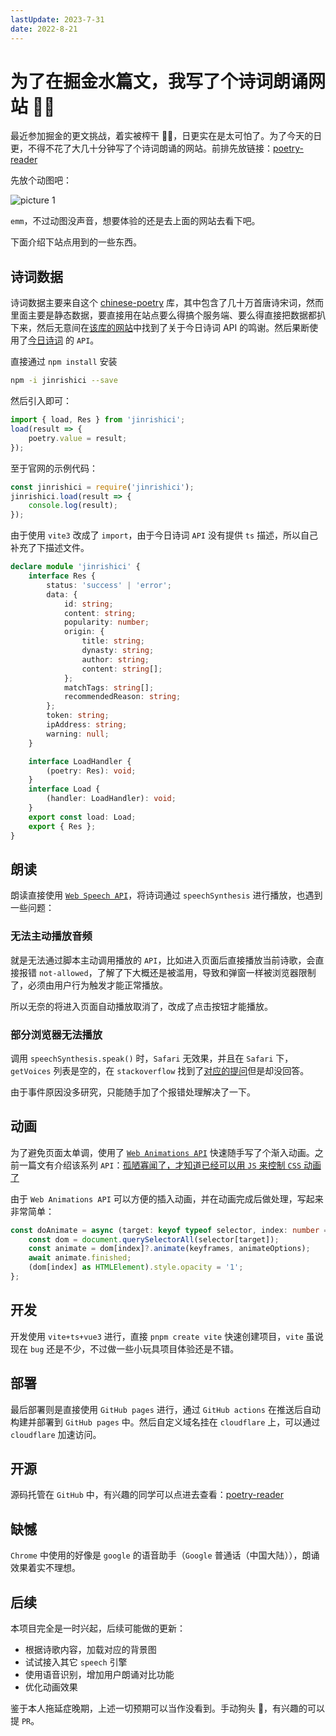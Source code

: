 ```yaml
---
lastUpdate: 2023-7-31
date: 2022-8-21
---
```

# 为了在掘金水篇文，我写了个诗词朗诵网站 🤦‍♂️

最近参加掘金的更文挑战，着实被榨干 🤦‍♂️，日更实在是太可怕了。为了今天的日更，不得不花了大几十分钟写了个诗词朗诵的网站。前排先放链接：[poetry-reader](https://poetry-reader.heyfe.org/)

先放个动图吧：

![picture 1](https://stg.heyfe.org/images/blog-poetry-reader-intro-45.gif)  


`emm`，不过动图没声音，想要体验的还是去上面的网站去看下吧。

下面介绍下站点用到的一些东西。

## 诗词数据

诗词数据主要来自这个 [chinese-poetry](https://github.com/chinese-poetry/chinese-poetry) 库，其中包含了几十万首唐诗宋词，然而里面主要是静态数据，要直接用在站点要么得搞个服务端、要么得直接把数据都扒下来，然后无意间在[该库的网站](https://shici.store/huajianji/)中找到了关于今日诗词 API 的鸣谢。然后果断使用了[今日诗词](https://www.jinrishici.com/doc/) 的 `API`。

直接通过 `npm install` 安装

```sh
npm -i jinrishici --save
```

然后引入即可：

```ts
import { load, Res } from 'jinrishici';
load(result => {
    poetry.value = result;
});
```

至于官网的示例代码：

```js
const jinrishici = require('jinrishici');
jinrishici.load(result => {
    console.log(result);
});
```

由于使用 `vite3` 改成了 `import`，由于今日诗词 `API` 没有提供 `ts` 描述，所以自己补充了下描述文件。

```ts
declare module 'jinrishici' {
    interface Res {
        status: 'success' | 'error';
        data: {
            id: string;
            content: string;
            popularity: number;
            origin: {
                title: string;
                dynasty: string;
                author: string;
                content: string[];
            };
            matchTags: string[];
            recommendedReason: string;
        };
        token: string;
        ipAddress: string;
        warning: null;
    }

    interface LoadHandler {
        (poetry: Res): void;
    }
    interface Load {
        (handler: LoadHandler): void;
    }
    export const load: Load;
    export { Res };
}
```

## 朗读

朗读直接使用 [`Web Speech API`](https://developer.mozilla.org/en-US/docs/Web/API/Web_Speech_API)，将诗词通过 `speechSynthesis` 进行播放，也遇到一些问题：

### 无法主动播放音频

就是无法通过脚本主动调用播放的 `API`，比如进入页面后直接播放当前诗歌，会直接报错 `not-allowed`，了解了下大概还是被滥用，导致和弹窗一样被浏览器限制了，必须由用户行为触发才能正常播放。

所以无奈的将进入页面自动播放取消了，改成了点击按钮才能播放。

### 部分浏览器无法播放

调用 `speechSynthesis.speak()` 时，`Safari` 无效果，并且在 `Safari` 下，`getVoices` 列表是空的，在 `stackoverflow` 找到了[对应的提问](https://stackoverflow.com/questions/72027048/speechsynthesis-getvoices-returns-an-empty-array-on-safari)但是却没回答。

由于事件原因没多研究，只能随手加了个报错处理解决了一下。

## 动画

为了避免页面太单调，使用了 [`Web Animations API`](https://developer.mozilla.org/en-US/docs/Web/API/Web_Animations_API) 快速随手写了个渐入动画。之前一篇文有介绍该系列 `API`：[孤陋寡闻了，才知道已经可以用 `JS` 来控制 `CSS` 动画了](https://developer.mozilla.org/en-US/docs/Web/API/Web_Animations_API)

由于 `Web Animations API` 可以方便的插入动画，并在动画完成后做处理，写起来非常简单：

```ts
const doAnimate = async (target: keyof typeof selector, index: number = 0) => {
    const dom = document.querySelectorAll(selector[target]);
    const animate = dom[index]?.animate(keyframes, animateOptions);
    await animate.finished;
    (dom[index] as HTMLElement).style.opacity = '1';
};
```

## 开发

开发使用 `vite+ts+vue3` 进行，直接 `pnpm create vite` 快速创建项目，`vite` 虽说现在 `bug` 还是不少，不过做一些小玩具项目体验还是不错。

## 部署

最后部署则是直接使用 `GitHub pages` 进行，通过 `GitHub actions` 在推送后自动构建并部署到 `GitHub pages` 中。然后自定义域名挂在 `cloudflare` 上，可以通过 `cloudflare` 加速访问。

## 开源

源码托管在 `GitHub` 中，有兴趣的同学可以点进去查看：[poetry-reader](https://github.com/ZxBing0066/poetry-reader)

## 缺憾

`Chrome` 中使用的好像是 `google` 的语音助手（`Google` 普通话（中国大陆）），朗诵效果着实不理想。

## 后续

本项目完全是一时兴起，后续可能做的更新：

-   根据诗歌内容，加载对应的背景图
-   试试接入其它 `speech` 引擎
-   使用语音识别，增加用户朗诵对比功能
-   优化动画效果

鉴于本人拖延症晚期，上述一切预期可以当作没看到。手动狗头 🐶，有兴趣的可以提 `PR`。
